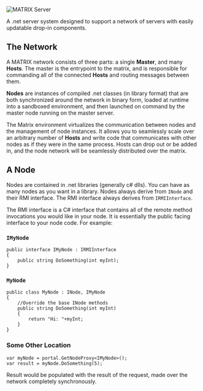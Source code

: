 ![MATRIX Server](http://i.imgur.com/m5wb1K0.png)

A .net server system designed to support a network of servers with easily updatable drop-in components.

## The Network

A MATRIX network consists of three parts: a single **Master**, and many **Hosts**. The master is the entrypoint to the matrix, and is responsible for commanding all of the connected **Hosts** and routing messages between them. 

**Nodes** are instances of compiled .net classes (in library format) that are both synchronized around the network in binary form, loaded at runtime into a sandboxed environment, and then launched on command by the master node running on the master server. 

The Matrix environment virtualizes the communication between nodes and the management of node instances. It allows you to seamlessly scale over an arbitrary number of **Hosts** and write code that communicates with other nodes as if they were in the same process. Hosts can drop out or be added in, and the node network will be seamlessly distributed over the matrix.

## A Node

Nodes are contained in .net libraries (generally c# dlls). You can have as many nodes as you want in a library. Nodes always derive from `INode` and their RMI interface. The RMI interface always derives from `IRMIInterface`.

The RMI interface is a C# interface that contains all of the remote method invocations you would like in your node. It is essentially the public facing interface to your node code. For example:

### `IMyNode`

```
public interface IMyNode : IRMIInterface
{
	public string DoSomething(int myInt);
}
```

###  `MyNode`

```
public class MyNode : INode, IMyNode
{
    //Override the base INode methods
    public string DoSomething(int myInt)
    {
        return "Hi: "+myInt;
    }
}
```

### Some Other Location

```
var myNode = portal.GetNodeProxy<IMyNode>();
var result = myNode.DoSomething(5);
```

Result would be populated with the result of the request, made over the network completely synchronously.
